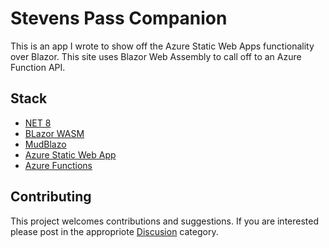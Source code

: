 # Stevens Pass Companion
This is an app I wrote to show off the Azure Static Web Apps functionality over Blazor. This site uses Blazor Web Assembly to call off to an Azure Function API.

## Stack
- [NET 8](https://dotnet.microsoft.com/en-us/)
- [BLazor WASM](https://dotnet.microsoft.com/en-us/apps/aspnet/web-apps/blazor)
- [MudBlazo](https://mudblazor.com)
- [Azure Static Web App](https://azure.microsoft.com/en-us/products/app-service/static)
- [Azure Functions](https://azure.microsoft.com/en-us/products/functions)

## Contributing
This project welcomes contributions and suggestions. If you are interested please post in the appropriote [Discusion](https://github.com/seanrco/stevens-pass-companion/discussions) category. 

